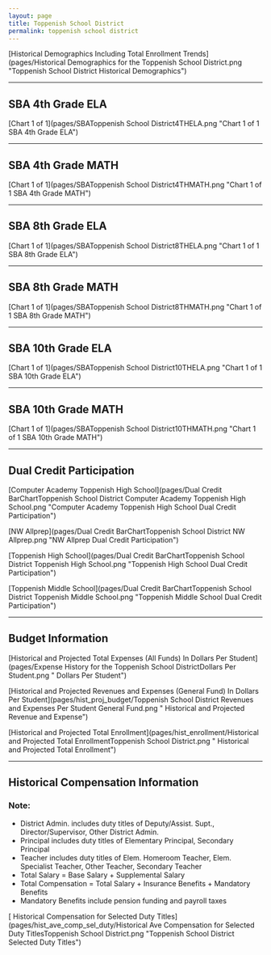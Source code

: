 ```yaml
---
layout: page
title: Toppenish School District
permalink: toppenish school district
---
```



[Historical Demographics Including Total Enrollment Trends](pages/Historical Demographics for the Toppenish School District.png "Toppenish School District Historical Demographics")

___

## SBA 4th Grade ELA

[Chart 1 of 1](pages/SBAToppenish School District4THELA.png "Chart 1 of 1 SBA 4th Grade ELA")


___

## SBA 4th Grade MATH

[Chart 1 of 1](pages/SBAToppenish School District4THMATH.png "Chart 1 of 1 SBA 4th Grade MATH")


___

## SBA 8th Grade ELA

[Chart 1 of 1](pages/SBAToppenish School District8THELA.png "Chart 1 of 1 SBA 8th Grade ELA")


___

## SBA 8th Grade MATH

[Chart 1 of 1](pages/SBAToppenish School District8THMATH.png "Chart 1 of 1 SBA 8th Grade MATH")


___

## SBA 10th Grade ELA

[Chart 1 of 1](pages/SBAToppenish School District10THELA.png "Chart 1 of 1 SBA 10th Grade ELA")


___

## SBA 10th Grade MATH

[Chart 1 of 1](pages/SBAToppenish School District10THMATH.png "Chart 1 of 1 SBA 10th Grade MATH")


___

## Dual Credit Participation

[Computer Academy Toppenish High School](pages/Dual Credit BarChartToppenish School District Computer Academy Toppenish High School.png "Computer Academy Toppenish High School Dual Credit Participation")

[NW Allprep](pages/Dual Credit BarChartToppenish School District NW Allprep.png "NW Allprep Dual Credit Participation")

[Toppenish High School](pages/Dual Credit BarChartToppenish School District Toppenish High School.png "Toppenish High School Dual Credit Participation")

[Toppenish Middle School](pages/Dual Credit BarChartToppenish School District Toppenish Middle School.png "Toppenish Middle School Dual Credit Participation")


___

## Budget Information

[Historical and Projected Total Expenses (All Funds) In Dollars Per Student](pages/Expense History for the Toppenish School DistrictDollars Per Student.png " Dollars Per Student")

[Historical and Projected Revenues and Expenses (General Fund) In Dollars Per Student](pages/hist_proj_budget/Toppenish School District Revenues and Expenses Per Student General Fund.png " Historical and Projected Revenue and Expense")

[Historical and Projected Total Enrollment](pages/hist_enrollment/Historical and Projected Total EnrollmentToppenish School District.png " Historical and Projected Total Enrollment")


___

## Historical Compensation Information
### Note:
- District Admin. includes duty titles of Deputy/Assist. Supt., Director/Supervisor, Other District Admin.
- Principal includes duty titles of Elementary Principal, Secondary Principal
- Teacher includes duty titles of Elem. Homeroom Teacher, Elem. Specialist Teacher, Other Teacher, Secondary Teacher
- Total Salary = Base Salary + Supplemental Salary
- Total Compensation = Total Salary + Insurance Benefits + Mandatory Benefits
- Mandatory Benefits include pension funding and payroll taxes

[ Historical Compensation for Selected Duty Titles](pages/hist_ave_comp_sel_duty/Historical Ave Compensation for Selected Duty TitlesToppenish School District.png "Toppenish School District Selected Duty Titles")

